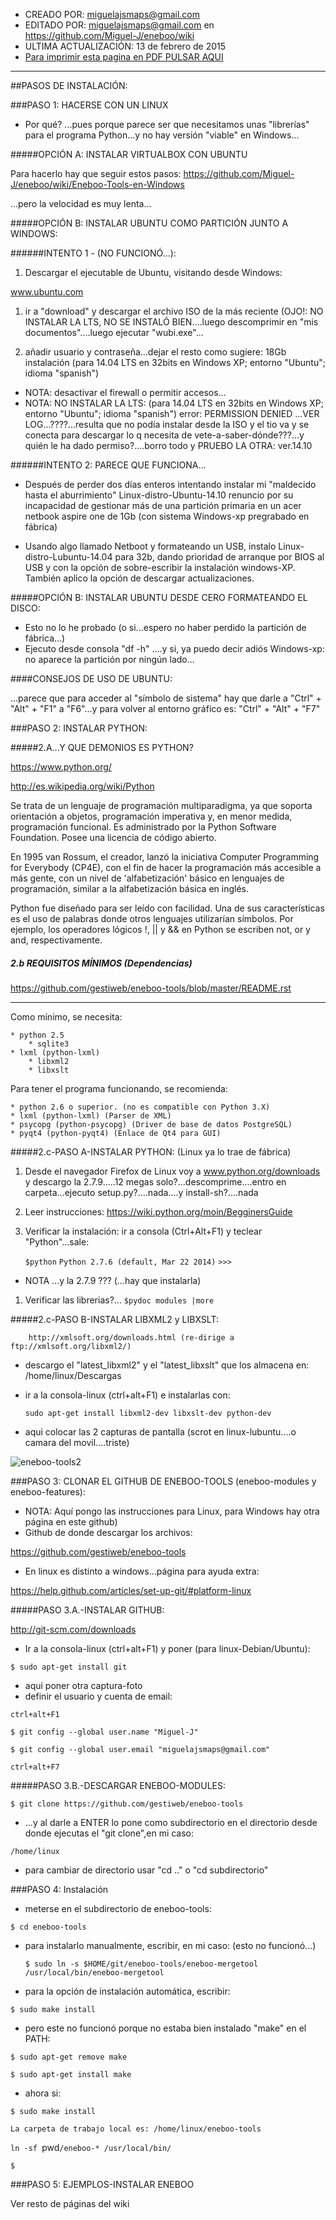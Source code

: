 * CREADO POR: miguelajsmaps@gmail.com
* EDITADO POR: miguelajsmaps@gmail.com en https://github.com/Miguel-J/eneboo/wiki
* ULTIMA ACTUALIZACIÓN: 13 de febrero de 2015
* [Para imprimir esta pagina en PDF PULSAR AQUI](https://gitprint.com/Miguel-J/eneboo/wiki/EnebooTools---Instalaci%C3%B3n-en-linux)

----

##PASOS DE INSTALACIÓN:

###PASO 1: HACERSE CON UN LINUX
* Por qué? ...pues porque parece ser que necesitamos unas "librerías" para el programa Python...y no hay versión "viable" en Windows...

#####OPCIÓN A: INSTALAR VIRTUALBOX CON UBUNTU 

Para hacerlo hay que seguir estos pasos:
https://github.com/Miguel-J/eneboo/wiki/Eneboo-Tools-en-Windows

...pero la velocidad es muy lenta...

#####OPCIÓN B: INSTALAR UBUNTU COMO PARTICIÓN JUNTO A WINDOWS:

######INTENTO 1 - (NO FUNCIONÓ...):
1.  Descargar el ejecutable de Ubuntu, visitando desde Windows:

www.ubuntu.com

1. ir a "download" y descargar el archivo ISO de la más reciente (OJO!: NO INSTALAR LA LTS, NO SE INSTALÓ BIEN....luego descomprimir en "mis documentos"....luego ejecutar "wubi.exe"...

1. añadir usuario y contraseña...dejar el resto como sugiere: 18Gb instalación (para 14.04 LTS en 32bits en Windows XP; entorno "Ubuntu"; idioma "spanish")
* NOTA: desactivar el firewall o permitir accesos...
* NOTA: NO INSTALAR LA LTS: (para 14.04 LTS en 32bits en Windows XP; entorno "Ubuntu"; idioma "spanish") error: PERMISSION DENIED ...VER LOG...????...resulta que no podía instalar desde la ISO y el tio va y se conecta para descargar lo q necesita de vete-a-saber-dónde???...y quién le ha dado permiso?....borro todo y PRUEBO LA OTRA: ver.14.10

######INTENTO 2: PARECE QUE FUNCIONA...

* Después de perder dos días enteros intentando instalar mi "maldecido hasta el aburrimiento" Linux-distro-Ubuntu-14.10 renuncio por su incapacidad de gestionar más de una partición primaria en un acer netbook aspire one de 1Gb (con sistema Windows-xp pregrabado en fábrica)

* Usando algo llamado Netboot y formateando un USB, instalo Linux-distro-Lubuntu-14.04 para 32b, dando prioridad de arranque por BIOS al USB y con la opción de sobre-escribir la instalación windows-XP. También aplico la opción de descargar actualizaciones.

#####OPCIÓN B: INSTALAR UBUNTU DESDE CERO FORMATEANDO EL DISCO:

* Esto no lo he probado (o si...espero no haber perdido la partición de fábrica...) 
* Ejecuto desde consola "df -h" ....y si, ya puedo decir adiós Windows-xp: no aparece la partición por ningún lado...

####CONSEJOS DE USO DE UBUNTU:

...parece que para acceder al "símbolo de sistema" hay que darle a "Ctrl" + "Alt" +  "F1" a "F6"...y para volver al entorno gráfico es:  "Ctrl" + "Alt" +  "F7"

###PASO 2: INSTALAR PYTHON:

#####2.A...Y QUE DEMONIOS ES PYTHON?


https://www.python.org/

http://es.wikipedia.org/wiki/Python

Se trata de un lenguaje de programación multiparadigma, ya que soporta orientación a objetos, programación imperativa y, en menor medida, programación funcional. Es administrado por la Python Software Foundation. Posee una licencia de código abierto.

En 1995 van Rossum, el creador, lanzó la iniciativa Computer Programming for Everybody (CP4E), con el fin de hacer la programación más accesible a más gente, con un nivel de 'alfabetización' básico en lenguajes de programación, similar a la alfabetización básica en inglés.

Python fue diseñado para ser leído con facilidad. Una de sus características es el uso de palabras donde otros lenguajes utilizarían símbolos. Por ejemplo, los operadores lógicos !, || y && en Python se escriben not, or y and, respectivamente.


##### 2.b REQUISITOS MÍNIMOS (Dependencias)

https://github.com/gestiweb/eneboo-tools/blob/master/README.rst

---------
Como mínimo, se necesita:

    * python 2.5 
        * sqlite3
    * lxml (python-lxml)
        * libxml2
        * libxslt
    
Para tener el programa funcionando, se recomienda:

    * python 2.6 o superior. (no es compatible con Python 3.X)
    * lxml (python-lxml) (Parser de XML)
    * psycopg (python-psycopg) (Driver de base de datos PostgreSQL)
    * pyqt4 (python-pyqt4) (Enlace de Qt4 para GUI)

#####2.c-PASO A-INSTALAR PYTHON: (Linux ya lo trae de fábrica) 

1. Desde el navegador Firefox de Linux voy a www.python.org/downloads y descargo la 2.7.9.....12 megas solo?...descomprime....entro en carpeta...ejecuto setup.py?....nada....y install-sh?....nada

1. Leer instrucciones: https://wiki.python.org/moin/BegginersGuide

1. Verificar la instalación: ir a consola (Ctrl+Alt+F1) y teclear "Python"...sale:

      `$python`
      `Python 2.7.6 (default, Mar 22 2014)`
      `>>>`

* NOTA ...y la 2.7.9 ??? (...hay que instalarla)

1. Verificar las librerias?... 
       `$pydoc modules |more`

#####2.c-PASO B-INSTALAR LIBXML2 y LIBXSLT:

        http://xmlsoft.org/downloads.html (re-dirige a ftp://xmlsoft.org/libxml2/)

* descargo el "latest_libxml2" y el "latest_libxslt" que los almacena en: /home/linux/Descargas

* ir a la consola-linux (ctrl+alt+F1) e instalarlas con:

  `sudo apt-get install libxml2-dev libxslt-dev python-dev`

* aqui colocar las 2 capturas de pantalla (scrot en linux-lubuntu....o camara del movil....triste)

![eneboo-tools2](https://raw.githubusercontent.com/Miguel-J/eneboo/master/imagen/eneboo-tools/eneboo-tools2.jpg)


###PASO 3: CLONAR EL GITHUB DE ENEBOO-TOOLS (eneboo-modules y eneboo-features): 

* NOTA: Aquí pongo las instrucciones para Linux, para Windows hay otra página en este github)
* Github de donde descargar los archivos:

https://github.com/gestiweb/eneboo-tools

* En linux es distinto a windows...página para ayuda extra:

https://help.github.com/articles/set-up-git/#platform-linux

#####PASO 3.A.-INSTALAR GITHUB:

http://git-scm.com/downloads

* Ir a la consola-linux (ctrl+alt+F1) y poner (para linux-Debian/Ubuntu):

`$ sudo apt-get install git`

* aqui poner otra captura-foto
* definir el usuario y cuenta de email:

`ctrl+alt+F1`

`$ git config --global user.name "Miguel-J"`

`$ git config --global user.email "miguelajsmaps@gmail.com"`

`ctrl+alt+F7`

#####PASO 3.B.-DESCARGAR ENEBOO-MODULES:

`$ git clone https://github.com/gestiweb/eneboo-tools`

* ...y al darle a ENTER lo pone como subdirectorio en el directorio desde donde ejecutas el "git clone",en mi caso:

`/home/linux`

* para cambiar de directorio usar "cd .." o "cd subdirectorio"


###PASO 4: Instalación

* meterse en el subdirectorio de eneboo-tools:

`$ cd eneboo-tools`

* para instalarlo manualmente, escribir, en mi caso: (esto no funcionó...)

    `$ sudo ln -s $HOME/git/eneboo-tools/eneboo-mergetool /usr/local/bin/eneboo-mergetool`


* para la opción de instalación automática, escribir:

`$ sudo make install`

* pero este no funcionó porque no estaba bien instalado "make" en el PATH:

`$ sudo apt-get remove make`

`$ sudo apt-get install make`

* ahora si:

`$ sudo make install`

`La carpeta de trabajo local es: /home/linux/eneboo-tools`

`ln -sf `pwd`/eneboo-* /usr/local/bin/`

`$ `

###PASO 5: EJEMPLOS-INSTALAR ENEBOO

Ver resto de páginas del wiki